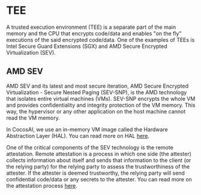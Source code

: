 # TEE

A trusted execution environment (TEE) is a separate part of the main memory and the CPU that encrypts code/data and enables "on the fly" executions of the said encrypted code/data. One of the examples of TEEs is Intel Secure Guard Extensions (SGX) and AMD Secure Encrypted Virtualization (SEV).

## AMD SEV

AMD SEV and its latest and most secure iteration, AMD Secure Encrypted Virtualization - Secure Nested Paging (SEV-SNP), is the AMD technology that isolates entire virtual machines (VMs). SEV-SNP encrypts the whole VM and provides confidentiality and integrity protection of the VM memory. This way, the hypervisor or any other application on the host machine cannot read the VM memory.

In CocosAI, we use an in-memory VM image called the Hardware Abstraction Layer (HAL). You can read more on HAL [here](hal.md).

One of the critical components of the SEV technology is the remote attestation. Remote attestation is a process in which one side (the attester) collects information about itself and sends that information to the client (or the relying party) for the relying party to assess the trustworthiness of the attester. If the attester is deemed trustworthy, the relying party will send confidential code/data or any secrets to the attester. You can read more on the attestation process [here](attestation.md).

